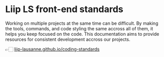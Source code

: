 # Liip LS front-end standards

Working on multiple projects at the same time can be difficult. By making the tools, commands, and code styling the same accross all of them, it helps you keep focused on the code. This documentation aims to provide resources for consistent development accross our projects.

👉🏻 [liip-lausanne.github.io/coding-standards](http://liip-lausanne.github.io/coding-standards)
